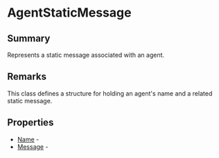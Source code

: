 # AgentStaticMessage

## Summary

Represents a static message associated with an agent.

## Remarks

This class defines a structure for holding an agent's name and a related static message.

## Properties

* [Name](AgentStaticMessage.Name.md) - 
* [Message](AgentStaticMessage.Message.md) - 
